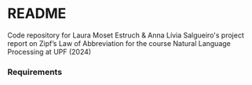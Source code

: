 # README

Code repository for Laura Moset Estruch & Anna Lívia Salgueiro's project report on Zipf’s Law of Abbreviation for the course Natural Language Processing at UPF (2024)

### Requirements

